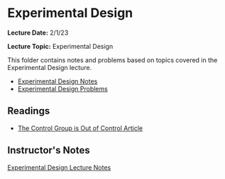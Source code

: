 # Experimental Design

**Lecture Date:** 2/1/23

**Lecture Topic:** Experimental Design

This folder contains notes and problems based on topics covered in the Experimental Design lecture.

- [Experimental Design Notes](https://github.com/nashita-b/cmsc320/tree/M1/Experimental%20Design/Notes)
- [Experimental Design Problems](https://github.com/nashita-b/cmsc320/tree/M1/Experimental%20Design/Problems)

## Readings
- [The Control Group is Out of Control Article](https://slatestarcodex.com/2014/04/28/the-control-group-is-out-of-control/)

## Instructor's Notes
[Experimental Design Lecture Notes](https://docs.google.com/document/d/1g5t3Xw41KQ_zIwPcEoIqeTLjl4NWjlfHDa5-49Uqbwk/edit?usp=sharing)
